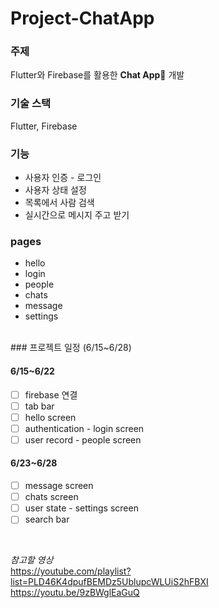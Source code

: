 # Project-ChatApp



### 주제

Flutter와 Firebase를 활용한 **Chat App**💬 개발

### 기술 스택

Flutter, Firebase

### 기능

- 사용자 인증 - 로그인
- 사용자 상태 설정
- 목록에서 사람 검색
- 실시간으로 메시지 주고 받기

### pages

- hello
- login
- people
- chats
- message
- settings

<br>
### 프로젝트 일정 (6/15~6/28)

#### 6/15~6/22

- [ ] firebase 연결
- [ ] tab bar
- [ ] hello screen
- [ ] authentication - login screen
- [ ] user record - people screen

#### 6/23~6/28

- [ ] message screen
- [ ] chats screen
- [ ] user state - settings screen
- [ ] search bar

<br>

_참고할 영상_
<br>
https://youtube.com/playlist?list=PLD46K4dpufBEMDz5UblupcWLUiS2hFBXI
<br>
https://youtu.be/9zBWglEaGuQ
